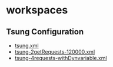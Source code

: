 # workspaces

## Tsung Configuration
- [tsung.xml](tsung.xml)
- [tsung-2getRequests-120000.xml](tsung-2getRequests-120000.xml)
- [tsung-4requests-withDynvariable.xml](tsung-4requests-withDynvariable.xml)
  
